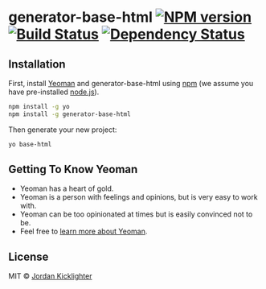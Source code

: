 # generator-base-html [![NPM version][npm-image]][npm-url] [![Build Status][travis-image]][travis-url] [![Dependency Status][daviddm-image]][daviddm-url]
> 

## Installation

First, install [Yeoman](http://yeoman.io) and generator-base-html using [npm](https://www.npmjs.com/) (we assume you have pre-installed [node.js](https://nodejs.org/)).

```bash
npm install -g yo
npm install -g generator-base-html
```

Then generate your new project:

```bash
yo base-html
```

## Getting To Know Yeoman

 * Yeoman has a heart of gold.
 * Yeoman is a person with feelings and opinions, but is very easy to work with.
 * Yeoman can be too opinionated at times but is easily convinced not to be.
 * Feel free to [learn more about Yeoman](http://yeoman.io/).

## License

MIT © [Jordan Kicklighter]()


[npm-image]: https://badge.fury.io/js/generator-base-html.svg
[npm-url]: https://npmjs.org/package/generator-base-html
[travis-image]: https://travis-ci.org/jwkicklighter/generator-base-html.svg?branch=master
[travis-url]: https://travis-ci.org/jwkicklighter/generator-base-html
[daviddm-image]: https://david-dm.org/jwkicklighter/generator-base-html.svg?theme=shields.io
[daviddm-url]: https://david-dm.org/jwkicklighter/generator-base-html
